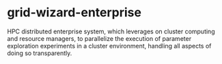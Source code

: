 # grid-wizard-enterprise
HPC distributed enterprise system, which leverages on cluster computing and resource managers, to parallelize the execution of parameter exploration experiments in a cluster environment, handling all aspects of doing so transparently.
